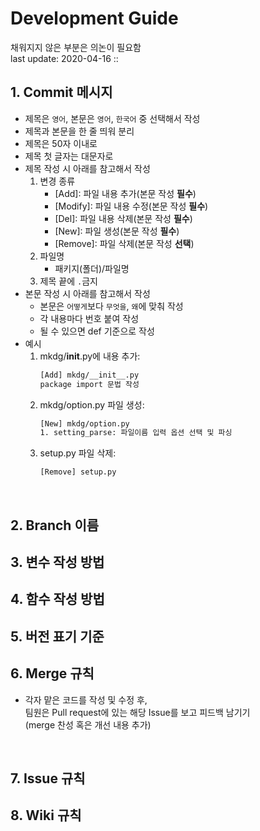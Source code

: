 # Development Guide
채워지지 않은 부분은 의논이 필요함<br>
last update: 2020-04-16 ::
<br>

## 1. Commit 메시지
* 제목은 ```영어```, 본문은 ```영어```, ```한국어``` 중 선택해서 작성
* 제목과 본문을 한 줄 띄워 분리
* 제목은 50자 이내로
* 제목 첫 글자는 대문자로
* 제목 작성 시 아래를 참고해서 작성
    1. 변경 종류
       * [Add]: 파일 내용 추가(본문 작성 **필수**)
       * [Modify]: 파일 내용 수정(본문 작성 **필수**)
       * [Del]: 파일 내용 삭제(본문 작성 **필수**)
       * [New]: 파일 생성(본문 작성 **필수**)
       * [Remove]: 파일 삭제(본문 작성 **선택**)
    2. 파일명
       * 패키지(폴더)/파일명
    3. 제목 끝에 ```.```금지
* 본문 작성 시 아래를 참고해서 작성
  * 본문은 ```어떻게```보다 ```무엇을```, ```왜```에 맞춰 작성
  * 각 내용마다 번호 붙여 작성
  * 될 수 있으면 def 기준으로 작성
* 예시
  1. mkdg/__init__.py에 내용 추가: 
     ```bash
     [Add] mkdg/__init__.py
     package import 문법 작성
     ```
  2. mkdg/option.py 파일 생성:
     ```bash
     [New] mkdg/option.py
     1. setting_parse: 파일이름 입력 옵션 선택 및 파싱
     ```
  3. setup.py 파일 삭제:
     ```bash
     [Remove] setup.py
     ```
<br>

## 2. Branch 이름
## 3. 변수 작성 방법
## 4. 함수 작성 방법
## 5. 버전 표기 기준
## 6. Merge 규칙
* 각자 맡은 코드를 작성 및 수정 후,<br>
팀원은 Pull request에 있는 해당 Issue를 보고 피드백 남기기<br>
(merge 찬성 혹은 개선 내용 추가)
<br>

## 7. Issue 규칙
## 8. Wiki 규칙